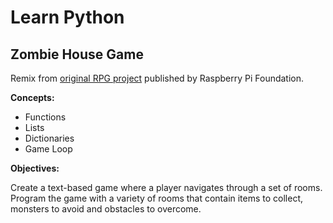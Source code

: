 # Learn Python

## Zombie House Game

Remix from [original RPG project](https://projects.raspberrypi.org/en/projects/rpg) published by Raspberry Pi Foundation.

**Concepts:**

* Functions
* Lists
* Dictionaries
* Game Loop

**Objectives:**

Create a text-based game where a player navigates through a set of rooms. Program the game with a variety of rooms that contain items to collect, monsters to avoid and obstacles to overcome.

